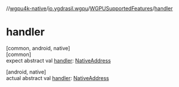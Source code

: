 //[wgpu4k-native](../../../index.md)/[io.ygdrasil.wgpu](../index.md)/[WGPUSupportedFeatures](index.md)/[handler](handler.md)

# handler

[common, android, native]\
[common]\
expect abstract val [handler](handler.md): [NativeAddress](../../ffi/-native-address/index.md)

[android, native]\
actual abstract val [handler](handler.md): [NativeAddress](../../ffi/-native-address/index.md)